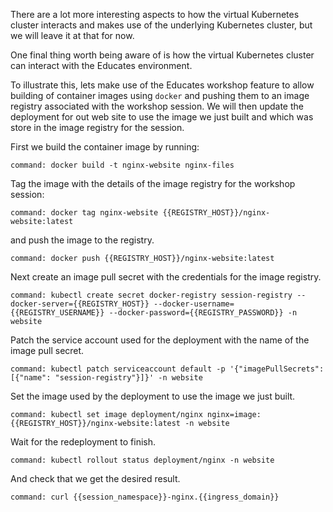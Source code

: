 There are a lot more interesting aspects to how the virtual Kubernetes
cluster interacts and makes use of the underlying Kubernetes cluster, but
we will leave it at that for now.

One final thing worth being aware of is how the virtual Kubernetes cluster can
interact with the Educates environment.

To illustrate this, lets make use of the Educates workshop feature to allow
building of container images using ``docker`` and pushing them to an image
registry associated with the workshop session. We will then update the
deployment for out web site to use the image we just built and which was
store in the image registry for the session.

First we build the container image by running:

```terminal:execute
command: docker build -t nginx-website nginx-files
```

Tag the image with the details of the image registry for the workshop
session:

```terminal:execute
command: docker tag nginx-website {{REGISTRY_HOST}}/nginx-website:latest
```

and push the image to the registry.

```terminal:execute
command: docker push {{REGISTRY_HOST}}/nginx-website:latest
```

Next create an image pull secret with the credentials for the image registry.

```terminal:execute
command: kubectl create secret docker-registry session-registry --docker-server={{REGISTRY_HOST}} --docker-username={{REGISTRY_USERNAME}} --docker-password={{REGISTRY_PASSWORD}} -n website
```

Patch the service account used for the deployment with the name of the image pull secret.

```terminal:execute
command: kubectl patch serviceaccount default -p '{"imagePullSecrets": [{"name": "session-registry"}]}' -n website
```

Set the image used by the deployment to use the image we just built.

```terminal:execute
command: kubectl set image deployment/nginx nginx=image:{{REGISTRY_HOST}}/nginx-website:latest -n website
```

Wait for the redeployment to finish.

```terminal:execute
command: kubectl rollout status deployment/nginx -n website
```

And check that we get the desired result.

```terminal:execute
command: curl {{session_namespace}}-nginx.{{ingress_domain}}
```
